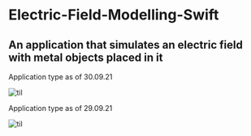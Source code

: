 # Electric-Field-Modelling-Swift
## An application that simulates an electric field with metal objects placed in it

Application type as of 30.09.21

![til](./gifs/gif2.gif)

Application type as of 29.09.21

![til](./gifs/gif1.gif)
